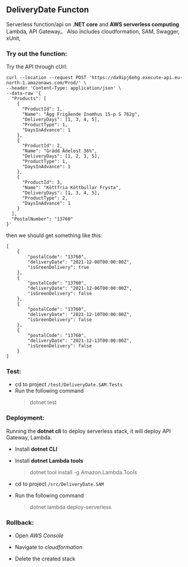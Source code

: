 ## DeliveryDate Functon

Serverless function/api on **.NET core** and **AWS serverless computing** Lambda, API Gateway。 Also includes cloudformation, SAM, Swagger, xUnit,

### Try out the function:

Try the API through cUrl:

```lang=bash
curl --location --request POST 'https://da9ipj6ehg.execute-api.eu-north-1.amazonaws.com/Prod/' \
--header 'Content-Type: application/json' \
--data-raw '{
  "Products": [
    {
      "ProductId": 1,
      "Name": "Ägg Frigående Inomhus 15-p S 762g",
      "DeliveryDays": [1, 3, 4, 5],
      "ProductType": 1,
      "DaysInAdvance": 1
    },
    {
      "ProductId": 2,
      "Name": "Grädd Ädelost 36%",
      "DeliveryDays": [1, 2, 3, 5],
      "ProductType": 1,
      "DaysInAdvance": 1
    },
    {
      "ProductId": 3,
      "Name": "Köttfria Köttbullar Frysta",
      "DeliveryDays": [1, 3, 4, 5],
      "ProductType": 2,
      "DaysInAdvance": 1
    }
  ],
  "PostalNumber": "13760"
}'
```

then we should get something like this:

```lang=json
[
    {
        "postalCode": "13760",
        "deliveryDate": "2021-12-08T00:00:00Z",
        "isGreenDelivery": true
    },
    {
        "postalCode": "13760",
        "deliveryDate": "2021-12-06T00:00:00Z",
        "isGreenDelivery": false
    },
    {
        "postalCode": "13760",
        "deliveryDate": "2021-12-10T00:00:00Z",
        "isGreenDelivery": false
    },
    {
        "postalCode": "13760",
        "deliveryDate": "2021-12-13T00:00:00Z",
        "isGreenDelivery": false
    }
]
```

### Test:

- cd to project `/test/DeliveryDate.SAM.Tests`
- Run the following command
  > dotnet test

### Deployment:

Running the **dotnet cli** to deploy serverless stack, it will deploy API Gateway, Lambda.

- Install **dotnet CLI**

- Install **dotnet Lambda tools**

  > dotnet tool install -g Amazon.Lambda.Tools

- cd to project `/src/DeliveryDate.SAM`

- Run the following command
  > dotnet lambda deploy-serverless

### Rollback:

- Open _AWS Console_

- Navigate to _cloudformation_

- Delete the created stack
